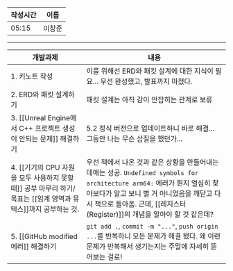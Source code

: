 
| 작성시간 | 이름 |
| -------- | ---- |
|     05:15     |   이창준   |
----
| 개발과제                                                                                                       | 내용                                                                              |
| -------------------------------------------------------------------------------------------------------------- | --------------------------------------------------------------------------------- |
| 1. 키노트 작성                                                                                                 | 이를 위해선 ERD와 패킷 설계에 대한 지식이 필요... 우선 완성했고, 발표까지 마쳤다. |
| 2. ERD와 패킷 설계하기                                                                                         | 패킷 설계는 아직 감이 안잡히는 관계로 보류                                        |
| 3. [[Unreal Engine에서 C++ 프로젝트 생성이 안되는 문제]] 해결하기                                              | 5.2 정식 버전으로 업데이트하니 바로 해결... 그동안 나는 무슨 삽질을 했던가...     |
| 4. [[기기의 CPU 자원을 모두 사용하지 못할 때]] 공부 마무리 하기/목표는 [[임계 영역과 뮤텍스]]까지 공부하는 것. | 우선 책에서 나온 것과 같은 상황을 만들어내는 데에는 성공. `Undefined symbols for architecture arm64:` 에러가 뭔지 열심히 찾아보다가 알고 보니 별 거 아니었음을 깨닫고 다시 책으로 돌아옴. 근데, [[레지스터 (Register)]]의 개념을 알아야 할 것 같은데?                                                                                  |
| 5. [[GitHub modified 에러]] 해결하기                                                                           |  `git add .`, `commit -m "..."`, `push origin ...`를 반복하니 모든 문제가 해결 됐다. 왜 이런 문제가 반복해서 생기는지는 주말에 자세히 뜯어보는 걸로!                                                                                 |
